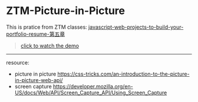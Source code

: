 # ZTM-Picture-in-Picture
This is pratice from ZTM classes: [javascript-web-projects-to-build-your-portfolio-resume-第五章](https://www.udemy.com/course/javascript-web-projects-to-build-your-portfolio-resume/?couponCode=ACCAGE0923)
> [click to watch the demo](https://joeban0608.github.io/ZTM-Picture-in-Picture/)
---
resource:
- picture in picture
    https://css-tricks.com/an-introduction-to-the-picture-in-picture-web-api/
- screen capture
    https://developer.mozilla.org/en-US/docs/Web/API/Screen_Capture_API/Using_Screen_Capture

